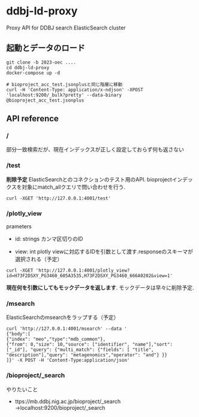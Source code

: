 # ddbj-ld-proxy
Proxy API for DDBJ search ElasticSearch cluster

## 起動とデータのロード

```
git clone -b 2023-oec ....
cd ddbj-ld-proxy
docker-compose up -d

# bioproject_acc_test.jsonplusと同じ階層に移動
curl -H 'Content-Type: application/x-ndjson' -XPOST 'localhost:9200/_bulk?pretty' --data-binary @bioproject_acc_test.jsonplus
```

## API reference

### /
部分一致検索だが、現在インデックスが正しく設定しておらず何も返さない

### /test

**削除予定**
ElasticSearchとのコネクションのテスト用のAPI. bioprojectインデックスを対象にmatch_allクエリで問い合わせを行う.

```
curl -XGET 'http://127.0.0.1:4001/test'
```

### /plotly_view

prameters
- id: strings 
    カンマ区切りのID
    
- view: int
    plotly viewに対応するIDを引数として渡す.responseのスキーマが選択される（予定）

```
curl -XGET 'http://127.0.0.1:4001/plotly_view?id=H73F2DSXY_PG3460_605A3535,H73F2DSXY_PG3460_666A0202&view=1'
```

**現在何を引数にしてもモックデータを返します**. モックデータは早々に削除予定.


### /msearch

ElasticSearchのmsearchをラップする（予定）

```
curl 'http://127.0.0.1:4001/msearch' --data '
{"body":[
{"index": "meo","type":"mdb_common"},
{"from": 0,"size": 10,"source": ["identifier", "name"],"sort": ["_id"], "query": {"multi_match": {"fields": [ "title", "description"],"query": "metagenomics","operator": "and"} }}
]}' -X POST -H 'Content-Type:application/json'  
```

### /bioproject/_search

やりたいこと

- ttps://mb.ddbj.nig.ac.jp/bioproject/_search →localhost:9200/bioproject/_search




